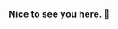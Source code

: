 ### Nice to see you here. 👋

<!--
This is a ✨ _special_ ✨ repository because its `README.md` (this file) appears on your GitHub profile.
-- ![](https://github-readme-stats.vercel.app/api?username=153084704)

Here are some ideas to get you started:
- 🤔 I'm doing the AI(Artificial Intelligence) work in school.
-->
